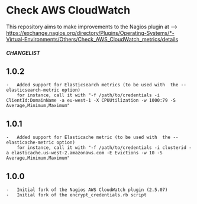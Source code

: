 # Check AWS CloudWatch

This repository aims to make improvements to the Nagios plugin at -->
https://exchange.nagios.org/directory/Plugins/Operating-Systems/*-Virtual-Environments/Others/Check_AWS_CloudWatch_metrics/details


#####   CHANGELIST  #####
##  1.0.2
    -   Added support for Elasticsearch metrics (to be used with  the --elasticsearch-metric option)
        for instance, call it with "-f /path/to/credentials -i ClientId:DomainName -a eu-west-1 -X CPUUtilization -w 1000:79 -S Average,Minimum,Maximum"

##  1.0.1
    -   Added support for Elasticache metric (to be used with  the --elasticache-metric option)
        for instance, call it with "-f /path/to/credentials -i clusterid -a elasticache.us-west-2.amazonaws.com -E Evictions -w 10 -S Average,Minimum,Maximum"

##  1.0.0
    -   Initial fork of the Nagios AWS CloudWatch plugin (2.5.07)
    -   Initial fork of the encrypt_credentials.rb script
